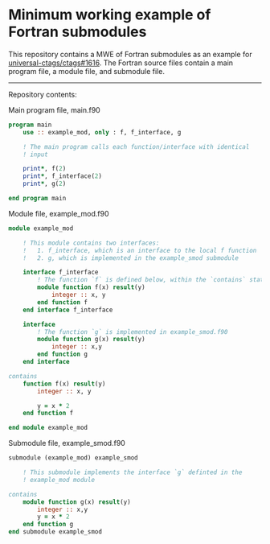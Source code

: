 # Minimum working example of Fortran submodules

This repository contains a MWE of Fortran submodules as an example for
[universal-ctags/ctags#1616](https://github.com/universal-ctags/ctags/issues/1616).
The Fortran source files contain a main program file, a module file, and
submodule file.

---

Repository contents:

Main program file, main.f90
```fortran
program main
    use :: example_mod, only : f, f_interface, g

    ! The main program calls each function/interface with identical
    ! input

    print*, f(2)
    print*, f_interface(2)
    print*, g(2)

end program main
```

Module file, example_mod.f90
```fortran
module example_mod

    ! This module contains two interfaces:
    !   1. f_interface, which is an interface to the local f function
    !   2. g, which is implemented in the example_smod submodule

    interface f_interface
        ! The function `f` is defined below, within the `contains` statement
        module function f(x) result(y)
            integer :: x, y
        end function f
    end interface f_interface

    interface
        ! The function `g` is implemented in example_smod.f90
        module function g(x) result(y)
            integer :: x,y
        end function g
    end interface

contains
    function f(x) result(y)
        integer :: x, y

        y = x * 2
    end function f

end module example_mod
```

Submodule file, example_smod.f90
```fortran
submodule (example_mod) example_smod

    ! This submodule implements the interface `g` definted in the
    ! example_mod module

contains
    module function g(x) result(y)
        integer :: x,y
        y = x * 2
    end function g
end submodule example_smod
```

